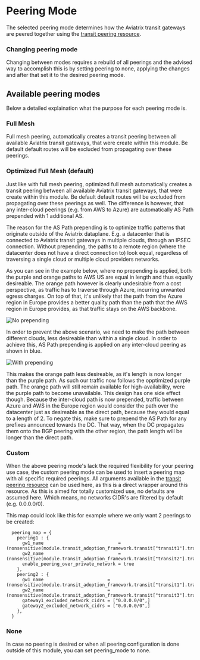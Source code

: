 # Peering Mode
The selected peering mode determines how the Aviatrix transit gateways are peered together using the [transit peering resource](https://registry.terraform.io/providers/AviatrixSystems/aviatrix/latest/docs/resources/aviatrix_transit_gateway_peering). 

### Changing peering mode
Changing between modes requires a rebuild of all peerings and the advised way to accomplish this is by setting peering to none, applying the changes and after that set it to the desired peering mode.

## Available peering modes
Below a detailed explaination what the purpose for each peering mode is.

### Full Mesh
Full mesh peering, automatically creates a transit peering between all available Aviatrix transit gateways, that were create within this module. Be default default routes will be excluded from propagating over these peerings.

### Optimized Full Mesh (default)
Just like with full mesh peering, optimized full mesh automatically creates a transit peering between all available Aviatrix transit gateways, that were create within this module. Be default default routes will be excluded from propagating over these peerings as well. The difference is however, that any inter-cloud peerings (e.g. from AWS to Azure) are automatically AS Path prepended with 1 additional AS.

The reason for the AS Path prepending is to optimize traffic patterns that originate outside of the Aviatrix dataplane. E.g. a datacenter that is connected to Aviatrix transit gateways in multiple clouds, through an IPSEC connection. Without prepending, the paths to a remote region (where the datacenter does not have a direct connection to) look equal, regardless of traversing a single cloud or multiple cloud providers networks.

As you can see in the example below, where no prepending is applied, both the purple and orange paths to AWS US are equal in length and thus equally desireable. The orange path however is clearly undesirable from a cost perspective, as traffic has to traverse through Azure, incurring unwanted egress charges. On top of that, it's unlikely that the path from the Azure region in Europe provides a better quality path than the path that the AWS region in Europe provides, as that traffic stays on the AWS backbone.

<img src="https://github.com/terraform-aviatrix-modules/terraform-aviatrix-mc-transit-deployment-framework/blob/main/img/optimized-peering-no-prepending.png?raw=true" title="No prepending">

In order to prevent the above scenario, we need to make the path between different clouds, less desireable than within a single cloud. In order to achieve this, AS Path prepending is applied on any inter-cloud peering as shown in blue.

<img src="https://github.com/terraform-aviatrix-modules/terraform-aviatrix-mc-transit-deployment-framework/blob/main/img/optimized-peering-with-prepending.png?raw=true" title="With prepending">

This makes the orange path less desireable, as it's length is now longer than the purple path. As such our traffic now follows the opptimized purple path. The orange path will still remain available for high-availability, were the purple path to become unavailable. This design has one side effect though. Because the inter-cloud path is now prepended, traffic between Azure and AWS in the Europe region would consider the path over the datacenter just as desireable as the direct path, because they would equal to a length of 2. To negate this, make sure to prepend the AS Path for any prefixes announced towards the DC. That way, when the DC propagates them onto the BGP peering with the other region, the path length will be longer than the direct path.

### Custom
When the above peering mode's lack the required flexibility for your peering use case, the custom peering mode can be used to insert a peering map with all specific required peerings. All arguments available in the [transit peering resource](https://registry.terraform.io/providers/AviatrixSystems/aviatrix/latest/docs/resources/aviatrix_transit_gateway_peering) can be used here, as this is a direct wrapper around this resource.
As this is aimed for totally customized use, no defaults are assumed here. Which means, no networks CIDR's are filtered by default (e.g. 0.0.0.0/0).

This map could look like this for example where we only want 2 peerings to be created:
```
  peering_map = {
    peering1 : {
      gw1_name                            = (nonsensitive(module.transit_adoption_framework.transit["transit1"].transit_gateway.gw_name)),
      gw2_name                            = (nonsensitive(module.transit_adoption_framework.transit["transit2"].transit_gateway.gw_name)),
      enable_peering_over_private_network = true
    },
    peering2 : {
      gw1_name                        = (nonsensitive(module.transit_adoption_framework.transit["transit1"].transit_gateway.gw_name)),
      gw2_name                        = (nonsensitive(module.transit_adoption_framework.transit["transit3"].transit_gateway.gw_name))
      gateway1_excluded_network_cidrs = ["0.0.0.0/0",]
      gateway2_excluded_network_cidrs = ["0.0.0.0/0",]
    },
  }
```

### None
In case no peering is desired or when all peering configuration is done outside of this module, you can set peering_mode to none.